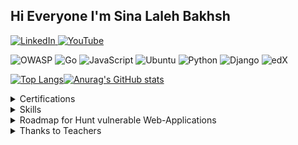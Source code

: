 ## Hi Everyone I'm Sina Laleh Bakhsh


<a href="https://www.linkedin.com/in/sina-lalebakhsh/"> <img alt="LinkedIn" src="https://img.shields.io/badge/-Linkedin-blue?style=for-the-badge&logo=linkedin" /> </a> <a href="https://www.youtube.com/channel/UCy6DohgDr2X9ZLAMdxYu_aA"><img alt="YouTube" src="https://img.shields.io/badge/-YouTube-red?style=for-the-badge&logo=youtube" /></a>

![OWASP](https://img.shields.io/badge/owasp-FFBC00.svg?style=for-the-badge&logo=edX&logoColor=black)
![Go](https://img.shields.io/badge/go-%2300ADD8.svg?style=for-the-badge&logo=go&logoColor=white)
![JavaScript](https://img.shields.io/badge/javascript-%23323330.svg?style=for-the-badge&logo=javascript&logoColor=%23F7DF1E)
![Ubuntu](https://img.shields.io/badge/Ubuntu-E95420?style=for-the-badge&logo=ubuntu&logoColor=white)
![Python](https://img.shields.io/badge/Python-3776AB?style=for-the-badge&logo=python&logoColor=white)
![Django](https://img.shields.io/badge/Django-092E20?style=for-the-badge&logo=django&logoColor=white)
![edX](https://img.shields.io/badge/edX-%2302262B.svg?style=for-the-badge&logo=edX&logoColor=white)

[![Top Langs](https://github-readme-stats.vercel.app/api/top-langs/?username=sinalalebakhsh&layout=pie&theme=merko)](https://github.com/anuraghazra/github-readme-stats)[![Anurag's GitHub stats](https://github-readme-stats.vercel.app/api?username=sinalalebakhsh)](https://github.com/anuraghazra/github-readme-stats)

<details>
  <summary>Certifications 
  </summary>
  <p align="center">
    <img 
    src="https://github.com/sinalalebakhsh/sinalalebakhsh/blob/main/harvard%20Cer.png" 
    alt="Alt text" 
    title="Sina Lalehbakhsh" 
    width="450" 
    align="center" 
    border-radius="8px"> 
  </p>
</details>


<details>
  <summary>Skills
  </summary>

<p align="center">
    <a href="https://skillicons.dev">
      <img src="https://skillicons.dev/icons?i=go,bash,javascript,python" />
      <br>
      <img src="https://skillicons.dev/icons?i=docker,linkedin,linux,ps" />
    </a>
  </p>

</details>


<details>
  <summary>Roadmap for Hunt vulnerable Web-Applications
  </summary>
<h2>In the security world, I think we need:</h2>

| Issue                        |                                       |
| ---------------------------- | ------------------------------------- |
| 1- Public Network Protocols  | Network+,TCP/IP,FTP,HTTP etc          |
| 2- Private Netwrok Protocols | VPN protocols like PPTP,L2TP,SSTP etc |
| 3- PortSwigger.net(OWASP)    | Solve every Labs with BurpSuite       |
| 4- Linux                     | more than yesterday!                  |
| 5- Programming               | in below                              |
| Bash (Bourne-again SHell)    | how many you want hunt it             |
| JavaScript                   | how many you want hunt it             |
| Golang                       | how many you want automation that     |

I think with this, we can understand how we can do. and what are we doing.

<h2>Pratice:</h2>

| Issue     | Avrage                           |
| --------- | -------------------------------- |
| TryHackMe | Solve every Labs                 |
| Link:     | https://tryhackme.com/           |
| rootme    | https://www.root-me.org/?lang=en |

I think with this, we can understand how we can do. and what are we doing.

</details>

<details>
	<summary>
		Thanks to Teachers
	</summary>
	<h2>Thanks to All teachers , Since I was born.</h2>
	<h6>Mr. Ramezaani my math teacher</h6>
	<h6>Mr. Raayi my art teacher</h6>
	<h6>Mohammad Hadi Haji Hosseinin from Codingyar.com</h6>
	<h6>Mahdi Jabinpoor from abzarwp.com or .ir</h6>
	<h6>Mr.Jadi from Jadi.net</h6>
	<h6>Yashar Shaahin Zaadeh from memoryleaks.ir or .com</h6>
</details>

